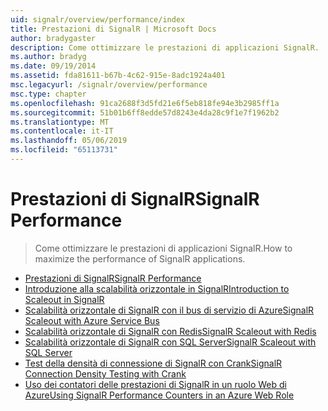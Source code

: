 ```yaml
---
uid: signalr/overview/performance/index
title: Prestazioni di SignalR | Microsoft Docs
author: bradygaster
description: Come ottimizzare le prestazioni di applicazioni SignalR.
ms.author: bradyg
ms.date: 09/19/2014
ms.assetid: fda81611-b67b-4c62-915e-8adc1924a401
msc.legacyurl: /signalr/overview/performance
msc.type: chapter
ms.openlocfilehash: 91ca2688f3d5fd21e6f5eb818fe94e3b2985ff1a
ms.sourcegitcommit: 51b01b6ff8edde57d8243e4da28c9f1e7f1962b2
ms.translationtype: MT
ms.contentlocale: it-IT
ms.lasthandoff: 05/06/2019
ms.locfileid: "65113731"
---
```

# <a name="signalr-performance"></a><span data-ttu-id="2dcf9-103">Prestazioni di SignalR</span><span class="sxs-lookup"><span data-stu-id="2dcf9-103">SignalR Performance</span></span>

> <span data-ttu-id="2dcf9-104">Come ottimizzare le prestazioni di applicazioni SignalR.</span><span class="sxs-lookup"><span data-stu-id="2dcf9-104">How to maximize the performance of SignalR applications.</span></span>

- [<span data-ttu-id="2dcf9-105">Prestazioni di SignalR</span><span class="sxs-lookup"><span data-stu-id="2dcf9-105">SignalR Performance</span></span>](signalr-performance.md)
- [<span data-ttu-id="2dcf9-106">Introduzione alla scalabilità orizzontale in SignalR</span><span class="sxs-lookup"><span data-stu-id="2dcf9-106">Introduction to Scaleout in SignalR</span></span>](scaleout-in-signalr.md)
- [<span data-ttu-id="2dcf9-107">Scalabilità orizzontale di SignalR con il bus di servizio di Azure</span><span class="sxs-lookup"><span data-stu-id="2dcf9-107">SignalR Scaleout with Azure Service Bus</span></span>](scaleout-with-windows-azure-service-bus.md)
- [<span data-ttu-id="2dcf9-108">Scalabilità orizzontale di SignalR con Redis</span><span class="sxs-lookup"><span data-stu-id="2dcf9-108">SignalR Scaleout with Redis</span></span>](scaleout-with-redis.md)
- [<span data-ttu-id="2dcf9-109">Scalabilità orizzontale di SignalR con SQL Server</span><span class="sxs-lookup"><span data-stu-id="2dcf9-109">SignalR Scaleout with SQL Server</span></span>](scaleout-with-sql-server.md)
- [<span data-ttu-id="2dcf9-110">Test della densità di connessione di SignalR con Crank</span><span class="sxs-lookup"><span data-stu-id="2dcf9-110">SignalR Connection Density Testing with Crank</span></span>](signalr-connection-density-testing-with-crank.md)
- [<span data-ttu-id="2dcf9-111">Uso dei contatori delle prestazioni di SignalR in un ruolo Web di Azure</span><span class="sxs-lookup"><span data-stu-id="2dcf9-111">Using SignalR Performance Counters in an Azure Web Role</span></span>](using-signalr-performance-counters-in-an-azure-web-role.md)
